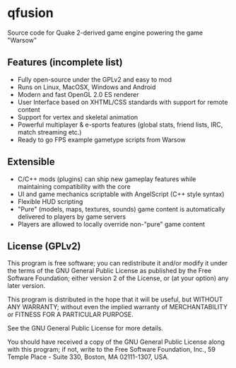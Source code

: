 qfusion
=======

Source code for Quake 2-derived game engine powering the game "Warsow"

## Features (incomplete list)

- Fully open-source under the GPLv2 and easy to mod
- Runs on Linux, MacOSX, Windows and Android
- Modern and fast OpenGL 2.0 ES renderer
- User Interface based on XHTML/CSS standards with support for remote content
- Support for vertex and skeletal animation
- Powerful multiplayer & e-sports features (global stats, friend lists, IRC, match streaming etc.)
- Ready to go FPS example gametype scripts from Warsow

## Extensible

- C/C++ mods (plugins) can ship new gameplay features while maintaining compatibility with the core
- UI and game mechanics scriptable with AngelScript (C++ style syntax)
- Flexible HUD scripting
- "Pure" (models, maps, textures, sounds) game content is automatically delivered to players by game servers
- Players are allowed to locally override non-"pure" game content

## License (GPLv2)

This program is free software; you can redistribute it and/or
modify it under the terms of the GNU General Public License
as published by the Free Software Foundation; either version 2
of the License, or (at your option) any later version.

This program is distributed in the hope that it will be useful,
but WITHOUT ANY WARRANTY; without even the implied warranty of
MERCHANTABILITY or FITNESS FOR A PARTICULAR PURPOSE.

See the GNU General Public License for more details.

You should have received a copy of the GNU General Public License
along with this program; if not, write to the Free Software
Foundation, Inc., 59 Temple Place - Suite 330, Boston, MA  02111-1307, USA.
